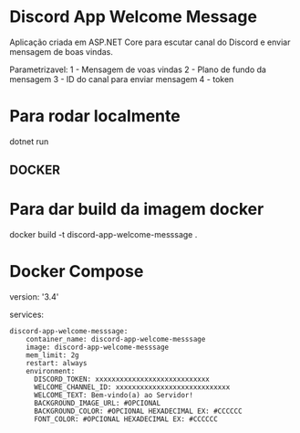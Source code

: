 # Discord App Welcome Message
Aplicação criada em ASP.NET Core para escutar canal do Discord e enviar mensagem de boas vindas.

Parametrizavel:
1 - Mensagem de voas vindas
2 - Plano de fundo da mensagem
3 - ID do canal para enviar mensagem
4 - token

# Para rodar localmente
dotnet run


## DOCKER

# Para dar build da imagem docker
docker build -t discord-app-welcome-messsage .


# Docker Compose

version: '3.4'

services:

    discord-app-welcome-messsage:
        container_name: discord-app-welcome-messsage
        image: discord-app-welcome-messsage
        mem_limit: 2g
        restart: always
        environment:
          DISCORD_TOKEN: xxxxxxxxxxxxxxxxxxxxxxxxxxxx
          WELCOME_CHANNEL_ID: xxxxxxxxxxxxxxxxxxxxxxxxxxxx
          WELCOME_TEXT: Bem-vindo(a) ao Servidor!
          BACKGROUND_IMAGE_URL: #OPCIONAL
          BACKGROUND_COLOR: #OPCIONAL HEXADECIMAL EX: #CCCCCC 
          FONT_COLOR: #OPCIONAL HEXADECIMAL EX: #CCCCCC 
          